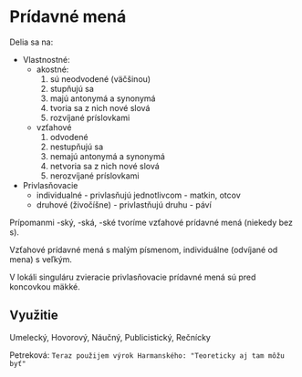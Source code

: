 # Prídavné mená
Delia sa na:
- Vlastnostné:
	- akostné:
		1. sú neodvodené (väčšinou)
		2. stupňujú sa
		3. majú antonymá a synonymá
		4. tvoria sa z nich nové slová
		5. rozvíjané príslovkami
	- vzťahové
		1. odvodené
		2. nestupňujú sa
		3. nemajú antonymá a synonymá
		4. netvoria sa z nich nové slová
		5. nerozvíjané príslovkami 
- Privlasňovacie
	- individualné - privlasňujú jednotlivcom - matkin, otcov
	- druhové (živočíšne) - privlastňujú druhu - páví

Prípomanmi -ský, -ská, -ské tvoríme vzťahové prídavné mená (niekedy bez s).

Vzťahové prídavné mená s malým písmenom, individuálne (odvíjané od mena) s veľkým. 

V lokáli singuláru zvieracie privlasňovacie prídavné mená sú pred koncovkou mäkké.

## Využitie
Umelecký, Hovorový, Náučný, Publicistický, Rečnícky

Petreková: `Teraz použijem výrok Harmanského: "Teoreticky aj tam môžu byť"`